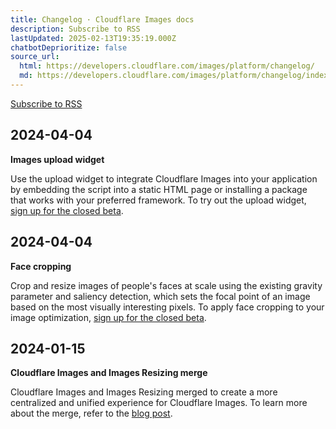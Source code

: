 ```yaml
---
title: Changelog · Cloudflare Images docs
description: Subscribe to RSS
lastUpdated: 2025-02-13T19:35:19.000Z
chatbotDeprioritize: false
source_url:
  html: https://developers.cloudflare.com/images/platform/changelog/
  md: https://developers.cloudflare.com/images/platform/changelog/index.md
---
```


[Subscribe to RSS](https://developers.cloudflare.com/images/platform/changelog/index.xml)

## 2024-04-04

**Images upload widget**

Use the upload widget to integrate Cloudflare Images into your application by embedding the script into a static HTML page or installing a package that works with your preferred framework. To try out the upload widget, [sign up for the closed beta](https://forms.gle/vBu47y3638k8fkGF8).

## 2024-04-04

**Face cropping**

Crop and resize images of people's faces at scale using the existing gravity parameter and saliency detection, which sets the focal point of an image based on the most visually interesting pixels. To apply face cropping to your image optimization, [sign up for the closed beta](https://forms.gle/2bPbuijRoqGi6Qn36).

## 2024-01-15

**Cloudflare Images and Images Resizing merge**

Cloudflare Images and Images Resizing merged to create a more centralized and unified experience for Cloudflare Images. To learn more about the merge, refer to the [blog post](https://blog.cloudflare.com/merging-images-and-image-resizing/).
